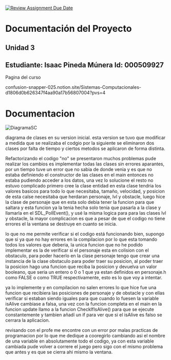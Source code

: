 [![Review Assignment Due Date](https://classroom.github.com/assets/deadline-readme-button-22041afd0340ce965d47ae6ef1cefeee28c7c493a6346c4f15d667ab976d596c.svg)](https://classroom.github.com/a/-g_ni1Wx)
# Documentación del Proyecto
## Unidad 3

Estudiante:  Isaac Pineda Múnera
Id:  000509927
---

Pagina del curso 

confusion-snapper-025.notion.site/Sistemas-Computacionales-d1806d0b626347f4aa90a17b56807004?pvs=4

# Documentacion 
![DiagramaSC](https://github.com/user-attachments/assets/9753cc92-6f35-4c77-a3a1-bfd1730ce6cd)


diagrama de clases en su version inicial.
esta version se tuvo que modificar a medida que se realizaba el codgio por la siguiente se eliminaron dos clases por falta de tiempo y ciertos metodos se aplicaron de forma distinta.

Refactorizando el codigo "no" se presentaron muchos problemas pude realizar los cambios es implementar todas las clases sin errores aparantes, por un tiempo tuve un error que no sabia de donde venia y es que no estaba definiendo el constructor de las clases en el main entonces no estaba pudiendo acceder a los datos, una vez lo solucione el resto no estuvo complicado primero cree la clase entidad en esta clase tendria los valores basicos para todo lo que necesitaba, tamaño, velocidad, y posicion de esta calse necesitaba que herdaran personaje, lvl y obstacle, luego hice la clase de personaje que en esta solo debia tener la funcion para que saltara y esta funcion ya la tenia hecha solo tenia que pasarla a la clase y llamarla en el SDL_PollEvent(), y usé la misma logica para para las clases lvl y obstacle, la mayor complicacion es que a pesar de que el codigo no tiene errores el la ventana se destruye en cuanto se inicia.

lo que no me permite verificar si el codigo está funcionando bien, supongo que si ya que no hay errores en la compilacion por lo que esta tomando todos los valores que deberia, la unica funcion que no he podido implementar es la de verificar si el personaje esta en colision con el obstaculo, para poder hacerlo en la clase personaje tengo que crear una instancia de la clase obstaculo para poder traer su posicion, al poder traer la posicion hago una funcion que reciba la posicion y devuelva un valor booleano, que seria un entero o 0 o 1 que ya estan definidos en personaje.h como FALSE o como TRUE respectivamente, esto es lo que voy a intentar. 

ya lo implemente y en compilacion no salen errores lo que hice fue una funcion que recibiera las posiciones de personaje y de obstacle y con ellas verificar si estaban siendo iguales para que cuando lo fuesen la variable isAlive cambiase a falsa, una vez con la funcion completa en el main en la funcion update llamo a la funcion CheckIfIsAlive() para que se ejecute constantemente y tambien añadí un if para ver que si el isAlive es falso se cerrara la aplicacion.

revisando con el profe me encontre con un error por malas practicas de programacion por lo que me dedique a cooregirlo cambiando asi el nombre de una variable en absolutamente todo el codigo, ya con esta variable cambiada pude volver a correre el juego pero sigo con el mismo problema que antes y es que se cierra ahi mismo la ventana. 

